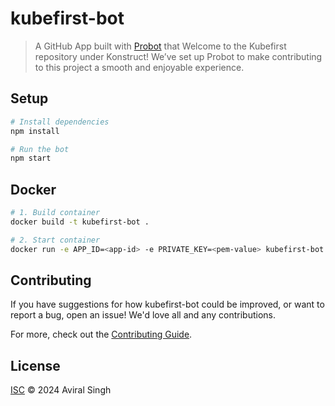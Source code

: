 # kubefirst-bot

> A GitHub App built with [Probot](https://github.com/probot/probot) that Welcome to the Kubefirst repository under Konstruct! We’ve set up Probot to make contributing to this project a smooth and enjoyable experience.

## Setup

```sh
# Install dependencies
npm install

# Run the bot
npm start
```

## Docker

```sh
# 1. Build container
docker build -t kubefirst-bot .

# 2. Start container
docker run -e APP_ID=<app-id> -e PRIVATE_KEY=<pem-value> kubefirst-bot
```

## Contributing

If you have suggestions for how kubefirst-bot could be improved, or want to report a bug, open an issue! We'd love all and any contributions.

For more, check out the [Contributing Guide](CONTRIBUTING.md).

## License

[ISC](LICENSE) © 2024 Aviral Singh

